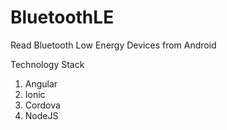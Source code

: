 # BluetoothLE
Read Bluetooth Low Energy Devices from Android

Technology Stack
1. Angular
2. Ionic
3. Cordova
4. NodeJS
